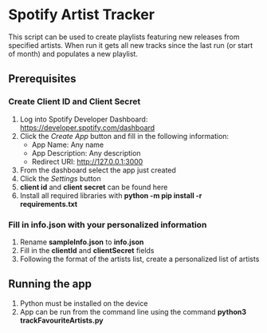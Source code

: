 # Spotify Artist Tracker
This script can be used to create playlists featuring new releases from specified artists. When run it gets all new tracks since the last run (or start of month) and populates a new playlist.

## Prerequisites
### Create Client ID and Client Secret
1. Log into Spotify Developer Dashboard: https://developer.spotify.com/dashboard
2. Click the *Create App* button and fill in the following information:
    - App Name: Any name 
    - App Description: Any description
    - Redirect URI:  http://127.0.0.1:3000
3. From the dashboard select the app just created
4. Click the *Settings* button 
5. **client id** and **client secret** can be found here
6. Install all required libraries with **python -m pip install -r requirements.txt**

### Fill in info.json with your personalized information
1. Rename **sampleInfo.json** to **info.json**
2. Fill in the **clientId** and **clientSecret** fields
3. Following the format of the artists list, create a personalized list of artists

## Running the app
1. Python must be installed on the device
2. App can be run from the command line using the command **python3 trackFavouriteArtists.py**
